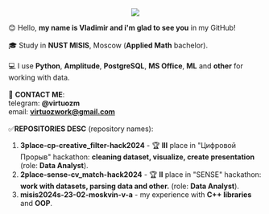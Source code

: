 <div align="center">
  <img src="https://media.giphy.com/media/v1.Y2lkPTc5MGI3NjExdmp5a2RoYzV3eHhkZXhjc2F2eWRrOTNhNjJqMnIwZnRtbXN2MW15dyZlcD12MV9pbnRlcm5hbF9naWZfYnlfaWQmY3Q9Zw/4OV1bLOIWwIXRxpXlN/giphy.gif" style="max-width: 200%; height: auto;"/>
  <p></p>
</div>

😊 Hello, **my name is Vladimir and i'm glad to see you** in my GitHub! <br/>
<br/>
🎓 Study in **NUST MISIS**, Moscow (**Applied Math** bachelor). <br/>
<br/>
💻 I use **Python**, **Amplitude**, **PostgreSQL**, **MS Office**, **ML** and **other** for working with data. <br/>
<br/>
📧 **CONTACT ME**: <br/>
telegram: **@virtuozm** <br/>
email: **virtuozwork@gmail.com** <br/>
<br/>
✅**REPOSITORIES DESC** (repository names): <br/>
1) **3place-cp-creative_filter-hack2024** - 🏆 **III** place in "Цифровой Прорыв" hackathon: **cleaning dataset, visualize, create presentation** (role: **Data Analyst**). <br/>
2) **2place-sense-cv_match-hack2024** - 🏆 **II** place in "SENSE" hackathon: **work with datasets, parsing data and other.** (role: **Data Analyst**). <br/>
2) **misis2024s-23-02-moskvin-v-a** - my experience with **C++ libraries** and **OOP**.<br/>
<br/>
<!---
virMavr/virMavr is a ✨ special ✨ repository because its `README.md` (this file) appears on your GitHub profile.
You can click the Preview link to take a look at your changes.
--->
